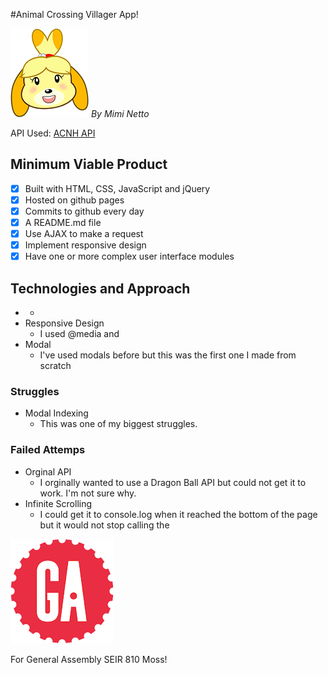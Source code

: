 #Animal Crossing Villager App!

![Animal Crossing](/img/nookabel.png)   _By Mimi Netto_

API Used: [ACNH API](http://acnhapi.com/)

## Minimum Viable Product

- [x] Built with HTML, CSS, JavaScript and jQuery
- [x] Hosted on github pages
- [x] Commits to github every day
- [x] A README.md file
- [x] Use AJAX to make a request
- [x] Implement responsive design
- [x] Have one or more complex user interface modules

## Technologies and Approach
* 
  *
* Responsive Design
  * I used @media and 
* Modal
  * I've used modals before but this was the first one I made from scratch

### Struggles
* Modal Indexing
  * This was one of my biggest struggles. 

### Failed Attemps 

* Orginal API
  * I orginally wanted to use a Dragon Ball API but could not get it to work. I'm not sure why.
* Infinite Scrolling
  * I could get it to console.log when it reached the bottom of the page but it would not stop calling the 

![ga](/img/gaLogo.png) <br>

For General Assembly SEIR 810 Moss!


